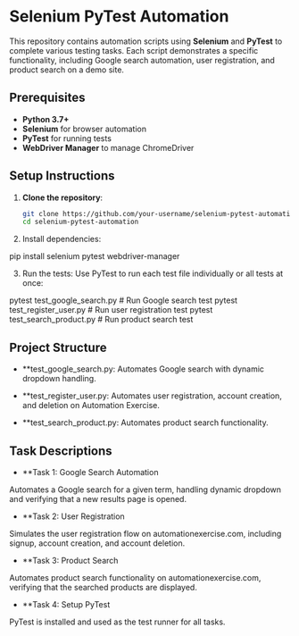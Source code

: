 # Selenium PyTest Automation

This repository contains automation scripts using **Selenium** and **PyTest** to complete various testing tasks. Each script demonstrates a specific functionality, including Google search automation, user registration, and product search on a demo site.

## Prerequisites

- **Python 3.7+**
- **Selenium** for browser automation
- **PyTest** for running tests
- **WebDriver Manager** to manage ChromeDriver

## Setup Instructions

1. **Clone the repository**:
   ```bash
   git clone https://github.com/your-username/selenium-pytest-automation.git
   cd selenium-pytest-automation

2. Install dependencies:

pip install selenium pytest webdriver-manager


3. Run the tests: Use PyTest to run each test file individually or all tests at once:

pytest test_google_search.py       # Run Google search test
pytest test_register_user.py       # Run user registration test
pytest test_search_product.py      # Run product search test



## Project Structure

- **test_google_search.py: Automates Google search with dynamic dropdown handling.

- **test_register_user.py: Automates user registration, account creation, and deletion on Automation Exercise.

- **test_search_product.py: Automates product search functionality.


## Task Descriptions

- **Task 1: Google Search Automation

Automates a Google search for a given term, handling dynamic dropdown and verifying that a new results page is opened.

- **Task 2: User Registration

Simulates the user registration flow on automationexercise.com, including signup, account creation, and account deletion.

- **Task 3: Product Search

Automates product search functionality on automationexercise.com, verifying that the searched products are displayed.

- **Task 4: Setup PyTest

PyTest is installed and used as the test runner for all tasks.
